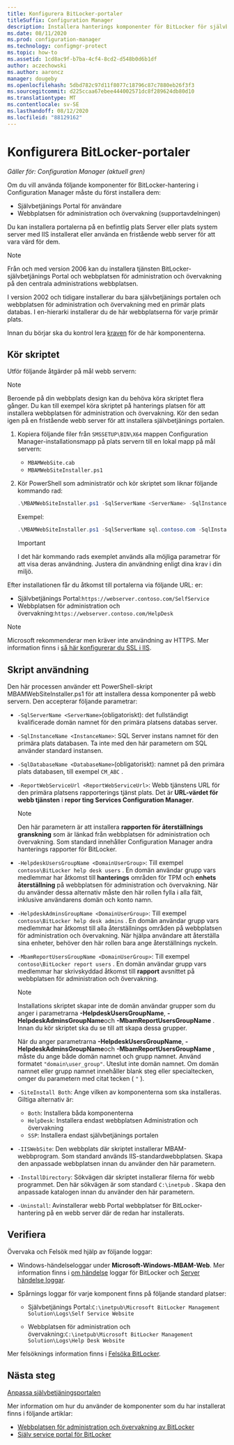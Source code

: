 ```yaml
---
title: Konfigurera BitLocker-portaler
titleSuffix: Configuration Manager
description: Installera hanterings komponenter för BitLocker för självbetjänings portalen och webbplatsen för administration och övervakning
ms.date: 08/11/2020
ms.prod: configuration-manager
ms.technology: configmgr-protect
ms.topic: how-to
ms.assetid: 1cd8ac9f-b7ba-4cf4-8cd2-d548b0d6b1df
author: aczechowski
ms.author: aaroncz
manager: dougeby
ms.openlocfilehash: 5dbd782c97d11f8077c18796c87c7880eb26f3f3
ms.sourcegitcommit: d225ccaa67ebee444002571dc8f289624db80d10
ms.translationtype: MT
ms.contentlocale: sv-SE
ms.lasthandoff: 08/12/2020
ms.locfileid: "88129162"
---
```

# <a name="set-up-bitlocker-portals"></a>Konfigurera BitLocker-portaler

*Gäller för: Configuration Manager (aktuell gren)*

<!--3601034-->

Om du vill använda följande komponenter för BitLocker-hantering i Configuration Manager måste du först installera dem:

- Självbetjänings Portal för användare
- Webbplatsen för administration och övervakning (supportavdelningen)

Du kan installera portalerna på en befintlig plats Server eller plats system server med IIS installerat eller använda en fristående webb server för att vara värd för dem.

> [!NOTE]
> Från och med version 2006 kan du installera tjänsten BitLocker-självbetjänings Portal och webbplatsen för administration och övervakning på den centrala administrations webbplatsen.<!-- 5925693 -->
>
> I version 2002 och tidigare installerar du bara självbetjänings portalen och webbplatsen för administration och övervakning med en primär plats databas. I en-hierarki installerar du de här webbplatserna för varje primär plats.

Innan du börjar ska du kontrol lera [kraven](../../plan-design/bitlocker-management.md#prerequisites) för de här komponenterna.

## <a name="run-the-script"></a>Kör skriptet

Utför följande åtgärder på mål webb servern:

> [!NOTE]
> Beroende på din webbplats design kan du behöva köra skriptet flera gånger. Du kan till exempel köra skriptet på hanterings platsen för att installera webbplatsen för administration och övervakning. Kör den sedan igen på en fristående webb server för att installera självbetjänings portalen.

1. Kopiera följande filer från `SMSSETUP\BIN\X64` mappen Configuration Manager-installationsmapp på plats servern till en lokal mapp på mål servern:

    - `MBAMWebSite.cab`
    - `MBAMWebSiteInstaller.ps1`

1. Kör PowerShell som administratör och kör skriptet som liknar följande kommando rad:

    ``` PowerShell
    .\MBAMWebSiteInstaller.ps1 -SqlServerName <ServerName> -SqlInstanceName <InstanceName> -SqlDatabaseName <DatabaseName> -ReportWebServiceUrl <ReportWebServiceUrl> -HelpdeskUsersGroupName <DomainUserGroup> -HelpdeskAdminsGroupName <DomainUserGroup> -MbamReportUsersGroupName <DomainUserGroup> -SiteInstall Both
    ```

    Exempel:

    ``` PowerShell
    .\MBAMWebSiteInstaller.ps1 -SqlServerName sql.contoso.com -SqlInstanceName instance1 -SqlDatabaseName CM_ABC -ReportWebServiceUrl https://rsp.contoso.com/ReportServer -HelpdeskUsersGroupName "contoso\BitLocker help desk users" -HelpdeskAdminsGroupName "contoso\BitLocker help desk admins" -MbamReportUsersGroupName "contoso\BitLocker report users" -SiteInstall Both
    ```

    > [!IMPORTANT]
    > I det här kommando rads exemplet används alla möjliga parametrar för att visa deras användning. Justera din användning enligt dina krav i din miljö.

Efter installationen får du åtkomst till portalerna via följande URL: er:

- Självbetjänings Portal:`https://webserver.contoso.com/SelfService`
- Webbplatsen för administration och övervakning:`https://webserver.contoso.com/HelpDesk`

> [!NOTE]
> Microsoft rekommenderar men kräver inte användning av HTTPS. Mer information finns i [så här konfigurerar du SSL i IIS](https://docs.microsoft.com/iis/manage/configuring-security/how-to-set-up-ssl-on-iis).

## <a name="script-usage"></a>Skript användning

Den här processen använder ett PowerShell-skript MBAMWebSiteInstaller.ps1 för att installera dessa komponenter på webb servern. Den accepterar följande parametrar:

- `-SqlServerName <ServerName>`(obligatoriskt): det fullständigt kvalificerade domän namnet för den primära platsens databas server.

- `-SqlInstanceName <InstanceName>`: SQL Server instans namnet för den primära plats databasen. Ta inte med den här parametern om SQL använder standard instansen.

- `-SqlDatabaseName <DatabaseName>`(obligatoriskt): namnet på den primära plats databasen, till exempel `CM_ABC` .

- `-ReportWebServiceUrl <ReportWebServiceUrl>`: Webb tjänstens URL för den primära platsens rapporterings tjänst plats. Det är **URL-värdet för webb tjänsten** i **repor ting Services Configuration Manager**.

    > [!NOTE]
    > Den här parametern är att installera **rapporten för återställnings granskning** som är länkad från webbplatsen för administration och övervakning. Som standard innehåller Configuration Manager andra hanterings rapporter för BitLocker.

- `-HelpdeskUsersGroupName <DomainUserGroup>`: Till exempel `contoso\BitLocker help desk users` . En domän användar grupp vars medlemmar har åtkomst till **hanterings** områden för TPM och **enhets återställning** på webbplatsen för administration och övervakning. När du använder dessa alternativ måste den här rollen fylla i alla fält, inklusive användarens domän och konto namn.

- `-HelpdeskAdminsGroupName <DomainUserGroup>`: Till exempel `contoso\BitLocker help desk admins` . En domän användar grupp vars medlemmar har åtkomst till alla återställnings områden på webbplatsen för administration och övervakning. När hjälpa användare att återställa sina enheter, behöver den här rollen bara ange återställnings nyckeln.

- `-MbamReportUsersGroupName <DomainUserGroup>`: Till exempel `contoso\BitLocker report users` . En domän användar grupp vars medlemmar har skrivskyddad åtkomst till **rapport** avsnittet på webbplatsen för administration och övervakning.

    > [!NOTE]
    > Installations skriptet skapar inte de domän användar grupper som du anger i parametrarna **-HelpdeskUsersGroupName**, **-HelpdeskAdminsGroupName**och **-MbamReportUsersGroupName** . Innan du kör skriptet ska du se till att skapa dessa grupper.
    >
    > När du anger parametrarna **-HelpdeskUsersGroupName**, **-HelpdeskAdminsGroupName**och **-MbamReportUsersGroupName** , måste du ange både domän namnet och grupp namnet. Använd formatet `"domain\user_group"`. Uteslut inte domän namnet. Om domän namnet eller grupp namnet innehåller blank steg eller specialtecken, omger du parametern med citat tecken ( `"` ).

- `-SiteInstall Both`: Ange vilken av komponenterna som ska installeras. Giltiga alternativ är:
  - `Both`: Installera båda komponenterna
  - `HelpDesk`: Installera endast webbplatsen Administration och övervakning
  - `SSP`: Installera endast självbetjänings portalen

- `-IISWebSite`: Den webbplats där skriptet installerar MBAM-webbprogram. Som standard används IIS-standardwebbplatsen. Skapa den anpassade webbplatsen innan du använder den här parametern.

- `-InstallDirectory`: Sökvägen där skriptet installerar filerna för webb programmet. Den här sökvägen är som standard `C:\inetpub` . Skapa den anpassade katalogen innan du använder den här parametern.

- `-Uninstall`: Avinstallerar webb Portal webbplatser för BitLocker-hantering på en webb server där de redan har installerats.

## <a name="verify"></a>Verifiera

Övervaka och Felsök med hjälp av följande loggar:

- Windows-händelseloggar under **Microsoft-Windows-MBAM-Web**. Mer information finns i [om händelse](../../tech-ref/bitlocker/about-event-logs.md) loggar för BitLocker och [Server händelse loggar](../../tech-ref/bitlocker/server-event-logs.md).

- Spårnings loggar för varje komponent finns på följande standard platser:

  - Självbetjänings Portal:`C:\inetpub\Microsoft BitLocker Management Solution\Logs\Self Service Website`

  - Webbplatsen för administration och övervakning:`C:\inetpub\Microsoft BitLocker Management Solution\Logs\Help Desk Website`

Mer felsöknings information finns i [Felsöka BitLocker](../../tech-ref/bitlocker/troubleshoot.md).

## <a name="next-steps"></a>Nästa steg

[Anpassa självbetjäningsportalen](customize-self-service-portal.md)

Mer information om hur du använder de komponenter som du har installerat finns i följande artiklar:

- [Webbplatsen för administration och övervakning av BitLocker](helpdesk-portal.md)
- [Själv service portal för BitLocker](self-service-portal.md)
